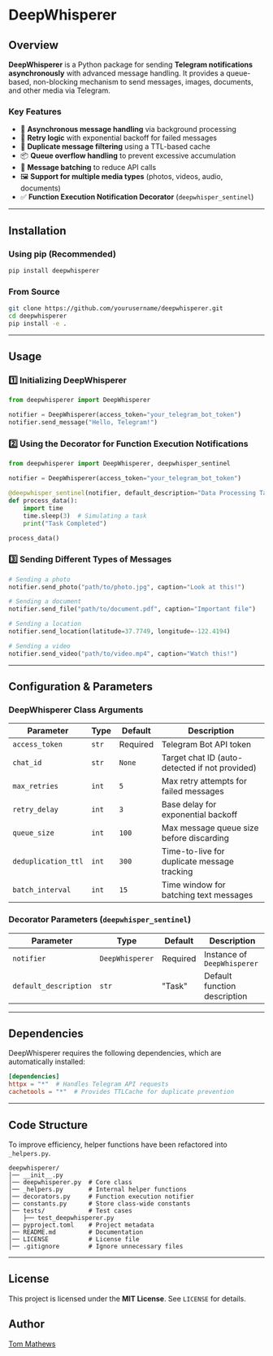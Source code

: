 # DeepWhisperer

## Overview
**DeepWhisperer** is a Python package for sending **Telegram notifications asynchronously** with advanced message handling. It provides a queue-based, non-blocking mechanism to send messages, images, documents, and other media via Telegram.

### **Key Features**
- 🚀 **Asynchronous message handling** via background processing
- 🔁 **Retry logic** with exponential backoff for failed messages
- 🔄 **Duplicate message filtering** using a TTL-based cache
- 📦 **Queue overflow handling** to prevent excessive accumulation
- 📢 **Message batching** to reduce API calls
- 🖼 **Support for multiple media types** (photos, videos, audio, documents)
- ✅ **Function Execution Notification Decorator** (`deepwhisper_sentinel`)

---

## Installation

### **Using pip (Recommended)**
```sh
pip install deepwhisperer
```

### **From Source**
```sh
git clone https://github.com/yourusername/deepwhisperer.git
cd deepwhisperer
pip install -e .
```

---

## Usage

### **1️⃣ Initializing DeepWhisperer**
```python
from deepwhisperer import DeepWhisperer

notifier = DeepWhisperer(access_token="your_telegram_bot_token")
notifier.send_message("Hello, Telegram!")
```

### **2️⃣ Using the Decorator for Function Execution Notifications**
```python
from deepwhisperer import DeepWhisperer, deepwhisper_sentinel

notifier = DeepWhisperer(access_token="your_telegram_bot_token")

@deepwhisper_sentinel(notifier, default_description="Data Processing Task")
def process_data():
    import time
    time.sleep(3)  # Simulating a task
    print("Task Completed")

process_data()
```

### **3️⃣ Sending Different Types of Messages**
```python
# Sending a photo
notifier.send_photo("path/to/photo.jpg", caption="Look at this!")

# Sending a document
notifier.send_file("path/to/document.pdf", caption="Important file")

# Sending a location
notifier.send_location(latitude=37.7749, longitude=-122.4194)

# Sending a video
notifier.send_video("path/to/video.mp4", caption="Watch this!")
```

---

## Configuration & Parameters

### **DeepWhisperer Class Arguments**
| Parameter          | Type     | Default | Description |
|-------------------|---------|---------|-------------|
| `access_token`    | `str`   | Required | Telegram Bot API token |
| `chat_id`         | `str`   | `None`   | Target chat ID (auto-detected if not provided) |
| `max_retries`     | `int`   | `5`      | Max retry attempts for failed messages |
| `retry_delay`     | `int`   | `3`      | Base delay for exponential backoff |
| `queue_size`      | `int`   | `100`    | Max message queue size before discarding |
| `deduplication_ttl` | `int` | `300`    | Time-to-live for duplicate message tracking |
| `batch_interval`  | `int`   | `15`     | Time window for batching text messages |

### **Decorator Parameters (`deepwhisper_sentinel`)**
| Parameter             | Type           | Default  | Description |
|----------------------|---------------|----------|-------------|
| `notifier`           | `DeepWhisperer` | Required | Instance of `DeepWhisperer` |
| `default_description` | `str`          | "Task"   | Default function description |

---

## Dependencies
DeepWhisperer requires the following dependencies, which are automatically installed:
```toml
[dependencies]
httpx = "*"  # Handles Telegram API requests
cachetools = "*"  # Provides TTLCache for duplicate prevention
```

---

## Code Structure
To improve efficiency, helper functions have been refactored into `_helpers.py`.
```plaintext
deepwhisperer/
│── __init__.py
│── deepwhisperer.py  # Core class
│── _helpers.py       # Internal helper functions
│── decorators.py     # Function execution notifier
│── constants.py      # Store class-wide constants
│── tests/            # Test cases
│   ├── test_deepwhisperer.py
│── pyproject.toml    # Project metadata
│── README.md         # Documentation
│── LICENSE           # License file
│── .gitignore        # Ignore unnecessary files
```

---


## License
This project is licensed under the **MIT License**. See `LICENSE` for details.


## Author
[Tom Mathews](https://github.com/Mathews-Tom)
